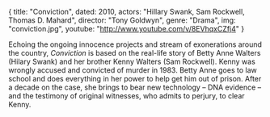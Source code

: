 {
  title: "Conviction",
  dated: 2010,
  actors: "Hillary Swank, Sam Rockwell, Thomas D. Mahard",
  director: "Tony Goldwyn",
  genre: "Drama",
  img: "conviction.jpg",
  youtube: "http://www.youtube.com/v/8EVhqxCZfj4"
}

Echoing the ongoing innocence projects and stream of exonerations around the country, _Conviction_ is based on the real-life story of Betty Anne Walters (Hilary Swank) and her brother Kenny Walters (Sam Rockwell). Kenny was wrongly accused and convicted of murder in 1983. Betty Anne goes to law school and does everything in her power to help get him out of prison. After a decade on the case, she brings to bear new technology – DNA evidence – and the testimony of original witnesses, who admits to perjury, to clear Kenny.